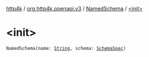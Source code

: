 [http4k](../../index.md) / [org.http4k.openapi.v3](../index.md) / [NamedSchema](index.md) / [&lt;init&gt;](./-init-.md)

# &lt;init&gt;

`NamedSchema(name: `[`String`](https://kotlinlang.org/api/latest/jvm/stdlib/kotlin/-string/index.html)`, schema: `[`SchemaSpec`](../-schema-spec/index.md)`)`